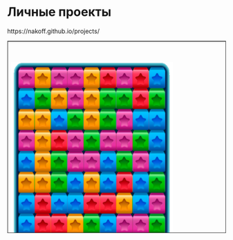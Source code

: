 <h1>Личные проекты</h1>
https://nakoff.github.io/projects/
<br>
<div id="thegame"></div>

<table style="border-collapse: collapse; width: 100.429%; height: 446px;" border="1">
<tbody>

 <tr style="height: 560px;">
<td style="width: 25%; height: 320px;"><img src="https://raw.githubusercontent.com/nakoff/Merge3_Test/main/screen.png" alt="" width="374" height="460" /></td>
<td style="width: 25%;">&nbsp;</td>
<td style="width: 50%; height: 320px; text-align: center;">
<h2>Небольшое дэмо на Pixi.js (Typescript, webpack, DragonBones animation)</h2>
<p><a href="https://nakoff.github.io/bunny/">Играть https://nakoff.github.io/bunny/</a></p>
<p><a href="https://github.com/nakoff/Merge3_Test">Сорцы https://github.com/nakoff/Pixi_Test</a></p>
</td>
</tr>
 
<tr style="height: 560px;">
<td style="width: 25%; height: 320px;"><img src="https://raw.githubusercontent.com/nakoff/Merge3_Test/main/screen.png" alt="" width="512" height="552" /></td>
<td style="width: 25%;">&nbsp;</td>
<td style="width: 50%; height: 320px; text-align: center;">
<h2>Игра жанра "Merge3" (Typescript, Phaser, Webpack)</h2>
<p><a href="https://nakoff.github.io/">Играть https://nakoff.github.io/</a></p>
<p><a href="https://github.com/nakoff/Merge3_Test">Сорцы https://github.com/nakoff/Merge3_Test</a></p>
</td>
</tr>

<tr style="height: 320px;">
<td style="width: 25%; height: 320px;"><img src="https://raw.githubusercontent.com/nakoff/XO_Game/main/xo_game.png" alt="" width="512" height="300" /></td>
<td style="width: 25%;">&nbsp;</td>
<td style="width: 50%; height: 320px; text-align: center;">
<h2>"Крестики-нолики" (Lua, Love2D) </h2>
<p> Режимы игры:</p>
 <li> Player vs Player</li>
 <li> Player vs CPU</li>
 <li> CPU vs CPU</li>
<p><a href="https://github.com/nakoff/XO_Game">https://github.com/nakoff/XO_Game</a></p>
</td>
</tr>
  
<tr style="height: 320px;">
<td style="width: 25%; height: 320px;"><img src="https://raw.githubusercontent.com/nakoff/3dRpg/aec95d6e7eee48135f89d193e396093678482af2/MVP_entity.svg" alt="" width="512" height="300" /></td>
<td style="width: 25%;">&nbsp;</td>
<td style="width: 50%; height: 320px; text-align: center;">
<h2>Прототип 3D игры на движке Unity с использованием паттерна MVP</h2>
<p>(в разработке)</p>
<p><a href="https://github.com/nakoff/3dRpg">https://github.com/nakoff/3dRpg</a></p>
</td>
</tr>
 
<tr style="height: 320px;">
<td style="width: 25%; height: 320px;"><iframe src="//www.youtube.com/embed/X5t7Hu6J3IM" width="560" height="315" frameborder="0" allowfullscreen="allowfullscreen"></iframe></td>
<td style="width: 25%;">&nbsp;</td>
<td style="width: 50%; height: 320px; text-align: center;">
<h2>Психоделический платформер (Unity)</h2>
<p>(2021г)</p>
</td>
</tr>
 
<tr style="height: 320px;">
<td style="width: 25%; height: 320px;"><iframe src="//www.youtube.com/embed/Hkf038_REAk" width="560" height="315" frameborder="0" allowfullscreen="allowfullscreen"></iframe></td>
<td style="width: 25%;">&nbsp;</td>
<td style="width: 50%; height: 320px; text-align: center;">
<h2>Пошаговый шутер с элементами TD</h2>
<p>(2020г)</p>
</td>
</tr>
<tr style="height: 18px;">
<td style="width: 25%; height: 18px;"><iframe src="//www.youtube.com/embed/sWSMjbDG2oE" width="560" height="315" frameborder="0" allowfullscreen="allowfullscreen"></iframe></td>
<td style="width: 25%;">&nbsp;</td>
<td style="width: 50%; height: 18px; text-align: center;">
<h2>Мобильный экшн. Hyper Casual</h2>
<p>(2020г)</p>
</td>
</tr>
<tr style="height: 18px;">
<td style="width: 25%; height: 18px;"><iframe src="//www.youtube.com/embed/kAloYgXVX64" width="560" height="315" frameborder="0" allowfullscreen="allowfullscreen"></iframe></td>
<td style="width: 25%;">&nbsp;</td>
<td style="width: 50%; height: 18px; text-align: center;">
<h2>Мобильный экшн. Hyper Casual</h2>
<p>(2020г)</p>
</td>
</tr>
<tr style="height: 18px;">
<td style="width: 25%; height: 18px;"><iframe src="//www.youtube.com/embed/K03qMrMf2mA" width="560" height="315" frameborder="0" allowfullscreen="allowfullscreen"></iframe></td>
<td style="width: 25%;">&nbsp;</td>
<td style="width: 50%; height: 18px; text-align: center;">
<h2>Игра, сделанная за 48 часов в рамках конкурса.</h2>
<p>(2019г)</p>
</td>
</tr>
<tr style="height: 18px;">
<td style="width: 25%; height: 18px;"><iframe src="//www.youtube.com/embed/ToBYfHweJ2E" width="560" height="315" frameborder="0" allowfullscreen="allowfullscreen"></iframe></td>
<td style="width: 25%;">&nbsp;</td>
<td style="width: 50%; height: 18px; text-align: center;">
<h2>Прототип PVP клиент-серверной (NodeJS) игры.</h2>
<p>(2018г)</p>
</td>
</tr>
<tr style="height: 18px;">
<td style="width: 25%; height: 18px;"><iframe src="//www.youtube.com/embed/mSKEfPYqoWY" width="560" height="315" frameborder="0" allowfullscreen="allowfullscreen"></iframe></td>
<td style="width: 25%;">&nbsp;</td>
<td style="width: 50%; height: 18px; text-align: center;">
<h2>Вариация Match3 игры, сделанная в рамках конкурса на gamedev.ru</h2>
<p>(2017г)</p>
</td>
</tr>
<tr style="height: 18px;">
<td style="width: 25%; height: 18px;"><iframe src="//www.youtube.com/embed/lqudJLVrDbg" width="560" height="315" frameborder="0" allowfullscreen="allowfullscreen"></iframe></td>
<td style="width: 25%;">&nbsp;</td>
<td style="width: 50%; height: 18px; text-align: center;">
<h2>Мобильное приложение для заказа еды с существующего сайта.</h2>
<p>(2016г)</p>
<p><a href="https://github.com/nakoff/SiteApp">https://github.com/nakoff/SiteApp</a></p>
</td>
</tr>
<tr style="height: 18px;">
<td style="width: 25%; height: 18px;"><iframe src="//www.youtube.com/embed/vOrpkTKV1K8" width="560" height="315" frameborder="0" allowfullscreen="allowfullscreen"></iframe></td>
<td style="width: 25%;">&nbsp;</td>
<td style="width: 50%; height: 18px; text-align: center;">
<h2>Еще одна конкурсная игра в жанре Tower Defense.</h2>
<p>(2014г)</p>
<p><a href="https://github.com/nakoff/UnG">https://github.com/nakoff/UnG</a></p>
</td>
</tr>
<tr style="height: 18px;">
<td style="width: 25%; height: 18px;"><iframe src="//www.youtube.com/embed/D-r8lV6nClQ" width="560" height="315" frameborder="0" allowfullscreen="allowfullscreen"></iframe></td>
<td style="width: 25%;">&nbsp;</td>
<td style="width: 50%; height: 18px;">
<h2 style="text-align: center;">Одна из первых игр.</h2>
<p style="text-align: center;">(2013г)</p>
<p style="text-align: center;"><a href="https://github.com/nakoff/IWYB">https://github.com/nakoff/IWYB</a></p>
</td>
</tr>
</tbody>
</table>
